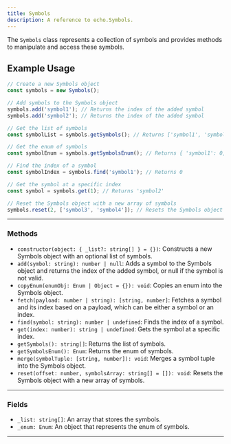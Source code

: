 ```yaml
---
title: Symbols
description: A reference to echo.Symbols.
---
```


The `Symbols` class represents a collection of symbols and provides methods to manipulate and access these symbols.

## Example Usage

```js
// Create a new Symbols object
const symbols = new Symbols();

// Add symbols to the Symbols object
symbols.add('symbol1'); // Returns the index of the added symbol
symbols.add('symbol2'); // Returns the index of the added symbol

// Get the list of symbols
const symbolList = symbols.getSymbols(); // Returns ['symbol1', 'symbol2']

// Get the enum of symbols
const symbolEnum = symbols.getSymbolsEnum(); // Returns { 'symbol1': 0, 'symbol2': 1 }

// Find the index of a symbol
const symbolIndex = symbols.find('symbol1'); // Returns 0

// Get the symbol at a specific index
const symbol = symbols.get(1); // Returns 'symbol2'

// Reset the Symbols object with a new array of symbols
symbols.reset(2, ['symbol3', 'symbol4']); // Resets the Symbols object with ['symbol3', 'symbol4']
```

___

### Methods

- `constructor(object: { _list?: string[] } = {})`: Constructs a new Symbols object with an optional list of symbols.
- `add(symbol: string): number | null`: Adds a symbol to the Symbols object and returns the index of the added symbol, or null if the symbol is not valid.
- `copyEnum(enumObj: Enum | Object = {}): void`: Copies an enum into the Symbols object.
- `fetch(payload: number | string): [string, number]`: Fetches a symbol and its index based on a payload, which can be either a symbol or an index.
- `find(symbol: string): number | undefined`: Finds the index of a symbol.
- `get(index: number): string | undefined`: Gets the symbol at a specific index.
- `getSymbols(): string[]`: Returns the list of symbols.
- `getSymbolsEnum(): Enum`: Returns the enum of symbols.
- `merge(symbolTuple: [string, number]): void`: Merges a symbol tuple into the Symbols object.
- `reset(offset: number, symbolsArray: string[] = []): void`: Resets the Symbols object with a new array of symbols.

___

### Fields

- `_list: string[]`: An array that stores the symbols.
- `_enum: Enum`: An object that represents the enum of symbols.

___
